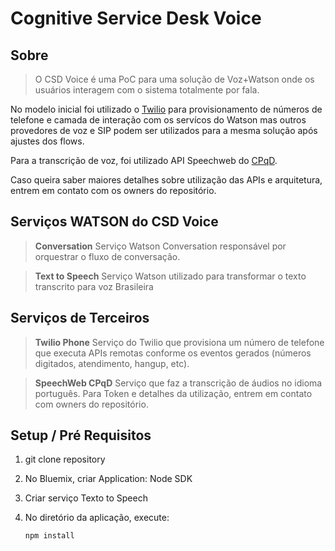 # Cognitive Service Desk Voice

## Sobre

> O CSD Voice é uma PoC para uma solução de Voz+Watson onde os usuários interagem com o sistema totalmente por fala.

No modelo inicial foi utilizado o [Twilio](twilio.com) para provisionamento de números de telefone e camada de interação com os servícos do Watson mas outros provedores de voz e SIP podem ser utilizados para a mesma solução após ajustes dos flows.

Para a transcrição de voz, foi utilizado API Speechweb do [CPqD](www.cpqd.com.br). 

Caso queira saber maiores detalhes sobre utilização das APIs e arquitetura, entrem em contato com os owners do repositório.


## Serviços WATSON do CSD Voice
 
> __Conversation__
Serviço Watson Conversation responsável por orquestrar o fluxo de conversação. 


> __Text to Speech__
Serviço Watson utilizado para transformar o texto transcrito para voz Brasileira

## Serviços de Terceiros
 
> __Twilio Phone__
Serviço do Twilio que provisiona um número de telefone que executa APIs remotas conforme os eventos gerados (números digitados, atendimento, hangup, etc).

> __SpeechWeb CPqD__
Serviço que faz a transcrição de áudios no idioma português. Para Token e detalhes da utilização, entrem em contato com owners do repositório.

## Setup / Pré Requisitos

1. git clone repository
2. No Bluemix, criar Application: Node SDK 
3. Criar serviço Texto to Speech
4. No diretório da aplicação, execute:

    ```script
    npm install
    ```

